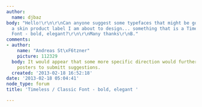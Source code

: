 ```yaml
---
author:
  name: djbaz
body: "Hello!\r\n\r\nCan anyone suggest some typefaces that might be good to use on
  a skin product label I am about to design... something that is a Timeless / Classic
  Font - bold, elegant?\r\n\r\nMany thanks\r\nB."
comments:
- author:
    name: "Andreas St\xF6tzner"
    picture: 112329
  body: It would appear that some more specific direction would further encourage
    posters to submitt suggestions.
  created: '2013-02-18 16:52:18'
date: '2013-02-18 05:04:41'
node_type: forum
title: 'Timeless / Classic Font - bold, elegant '

---
```

